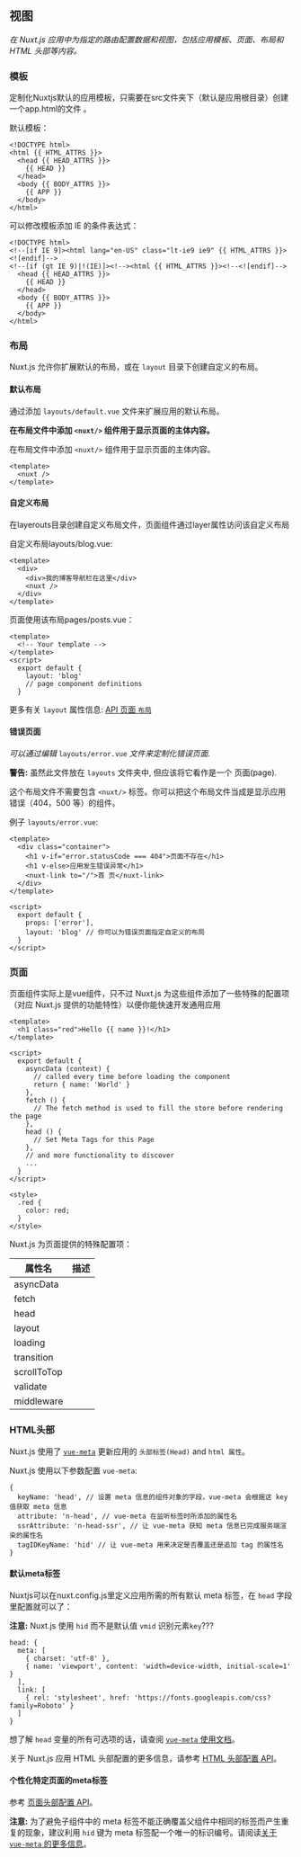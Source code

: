 ## 视图

*在 Nuxt.js 应用中为指定的路由配置数据和视图，包括应用模板、页面、布局和 HTML 头部等内容。*



### 模板

定制化Nuxtjs默认的应用模板，只需要在src文件夹下（默认是应用根目录）创建一个app.html的文件 。

默认模板：

```
<!DOCTYPE html>
<html {{ HTML_ATTRS }}>
  <head {{ HEAD_ATTRS }}>
    {{ HEAD }}
  </head>
  <body {{ BODY_ATTRS }}>
    {{ APP }}
  </body>
</html>
```

可以修改模板添加 IE 的条件表达式：

```
<!DOCTYPE html>
<!--[if IE 9]><html lang="en-US" class="lt-ie9 ie9" {{ HTML_ATTRS }}><![endif]-->
<!--[if (gt IE 9)|!(IE)]><!--><html {{ HTML_ATTRS }}><!--<![endif]-->
  <head {{ HEAD_ATTRS }}>
    {{ HEAD }}
  </head>
  <body {{ BODY_ATTRS }}>
    {{ APP }}
  </body>
</html>
```



### 布局

Nuxt.js 允许你扩展默认的布局，或在 `layout` 目录下创建自定义的布局。

#### 默认布局

通过添加 `layouts/default.vue` 文件来扩展应用的默认布局。

**在布局文件中添加 `<nuxt/>` 组件用于显示页面的主体内容。**

在布局文件中添加 `<nuxt/>` 组件用于显示页面的主体内容。

```
<template>
  <nuxt />
</template>
```



#### 自定义布局

在layerouts目录创建自定义布局文件，页面组件通过layer属性访问该自定义布局

自定义布局layouts/blog.vue: 

```
<template>
  <div>
    <div>我的博客导航栏在这里</div>
    <nuxt />
  </div>
</template>
```

页面使用该布局pages/posts.vue：

```
<template>
  <!-- Your template -->
</template>
<script>
  export default {
    layout: 'blog'
    // page component definitions
  }
```

更多有关 `layout` 属性信息: [API 页面 `布局`](https://www.nuxtjs.cn/api/pages-layout)



#### 错误页面

*可以通过编辑* `layouts/error.vue` *文件来定制化错误页面.*

**警告:** 虽然此文件放在 `layouts` 文件夹中, 但应该将它看作是一个 页面(page).

这个布局文件不需要包含 `<nuxt/>` 标签。你可以把这个布局文件当成是显示应用错误（404，500 等）的组件。

例子 `layouts/error.vue`:

```
<template>
  <div class="container">
    <h1 v-if="error.statusCode === 404">页面不存在</h1>
    <h1 v-else>应用发生错误异常</h1>
    <nuxt-link to="/">首 页</nuxt-link>
  </div>
</template>

<script>
  export default {
    props: ['error'],
    layout: 'blog' // 你可以为错误页面指定自定义的布局
  }
</script>
```



### 页面

页面组件实际上是vue组件，只不过 Nuxt.js 为这些组件添加了一些特殊的配置项（对应 Nuxt.js 提供的功能特性）以便你能快速开发通用应用

```
<template>
  <h1 class="red">Hello {{ name }}!</h1>
</template>

<script>
  export default {
    asyncData (context) {
      // called every time before loading the component
      return { name: 'World' }
    },
    fetch () {
      // The fetch method is used to fill the store before rendering the page
    },
    head () {
      // Set Meta Tags for this Page
    },
    // and more functionality to discover
    ...
  }
</script>

<style>
  .red {
    color: red;
  }
</style>
```

Nuxt.js 为页面提供的特殊配置项：

| **属性名**  | **描述** |
| ----------- | -------- |
| asyncData   |          |
| fetch       |          |
| head        |          |
| layout      |          |
| loading     |          |
| transition  |          |
| scrollToTop |          |
| validate    |          |
| middleware  |          |



### HTML头部

Nuxt.js 使用了 [`vue-meta`](https://github.com/nuxt/vue-meta) 更新应用的 `头部标签(Head)` and `html 属性`。

Nuxt.js 使用以下参数配置 `vue-meta`:

```
{
  keyName: 'head', // 设置 meta 信息的组件对象的字段，vue-meta 会根据这 key 值获取 meta 信息
  attribute: 'n-head', // vue-meta 在监听标签时所添加的属性名
  ssrAttribute: 'n-head-ssr', // 让 vue-meta 获知 meta 信息已完成服务端渲染的属性名
  tagIDKeyName: 'hid' // 让 vue-meta 用来决定是否覆盖还是追加 tag 的属性名
}
```

#### 默认meta标签

Nuxtjs可以在nuxt.config.js里定义应用所需的所有默认 meta 标签，在 `head` 字段里配置就可以了：

**注意:** Nuxt.js 使用 `hid` 而不是默认值 `vmid` 识别元素`key`???

```
head: {
  meta: [
    { charset: 'utf-8' },
    { name: 'viewport', content: 'width=device-width, initial-scale=1' }
  ],
  link: [
    { rel: 'stylesheet', href: 'https://fonts.googleapis.com/css?family=Roboto' }
  ]
}
```

想了解 `head` 变量的所有可选项的话，请查阅 [`vue-meta` 使用文档](https://vue-meta.nuxtjs.org/api/#metainfo-properties)。

关于 Nuxt.js 应用 HTML 头部配置的更多信息，请参考 [HTML 头部配置 API](https://www.nuxtjs.cn/api/configuration-head)。



#### 个性化特定页面的meta标签

参考 [页面头部配置 API](https://www.nuxtjs.cn/api/pages-head)。

**注意:** 为了避免子组件中的 meta 标签不能正确覆盖父组件中相同的标签而产生重复的现象，建议利用 `hid` 键为 meta 标签配一个唯一的标识编号。请阅读[关于 `vue-meta` 的更多信息](https://vue-meta.nuxtjs.org/api/#tagidkeyname)。